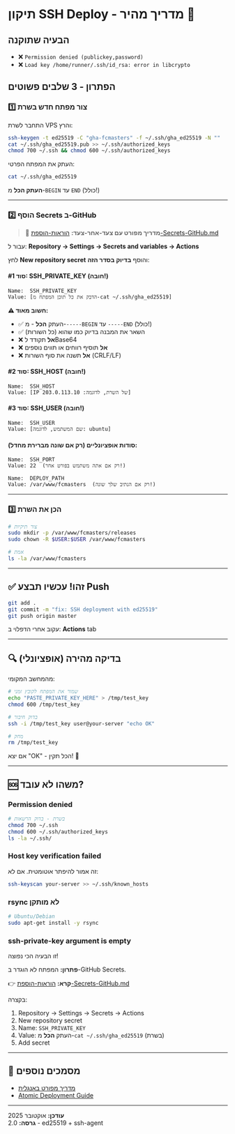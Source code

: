 # תיקון SSH Deploy - מדריך מהיר 🚀

## הבעיה שתוקנה

- ❌ `Permission denied (publickey,password)`
- ❌ `Load key /home/runner/.ssh/id_rsa: error in libcrypto`

## הפתרון - 3 שלבים פשוטים

### 1️⃣ צור מפתח חדש בשרת

התחבר לשרת VPS והרץ:

```bash
ssh-keygen -t ed25519 -C "gha-fcmasters" -f ~/.ssh/gha_ed25519 -N ""
cat ~/.ssh/gha_ed25519.pub >> ~/.ssh/authorized_keys
chmod 700 ~/.ssh && chmod 600 ~/.ssh/authorized_keys
```

העתק את המפתח הפרטי:

```bash
cat ~/.ssh/gha_ed25519
```

**העתק הכל** מ-`BEGIN` עד `END` (כולל!)

---

### 2️⃣ הוסף Secrets ב-GitHub

> 📖 **מדריך מפורט עם צעד-אחר-צעד:** [הוראות-הוספת-Secrets-GitHub.md](./הוראות-הוספת-Secrets-GitHub.md)

עבור ל: **Repository → Settings → Secrets and variables → Actions**

לחץ **New repository secret** והוסף **בדיוק בסדר הזה**:

#### **סוד #1: SSH_PRIVATE_KEY** (חובה!)
```
Name:  SSH_PRIVATE_KEY
Value: [הדבק את כל תוכן המפתח מ-cat ~/.ssh/gha_ed25519]
```

**⚠️ חשוב מאוד:**
- ✅ העתק **הכל** - מ-`-----BEGIN` עד `-----END` (כולל!)
- ✅ השאר את המבנה בדיוק כמו שהוא (כל השורות)
- ❌ **אל** תקודד לBase64
- ❌ **אל** תוסיף רווחים או תווים נוספים
- ❌ **אל** תשנה את סוף השורות (CRLF/LF)

#### **סוד #2: SSH_HOST** (חובה!)
```
Name:  SSH_HOST
Value: [IP של השרת, לדוגמה: 203.0.113.10]
```

#### **סוד #3: SSH_USER** (חובה!)
```
Name:  SSH_USER
Value: [שם המשתמש, לדוגמה: ubuntu]
```

#### סודות אופציונליים (רק אם שונה מברירת מחדל):
```
Name:  SSH_PORT
Value: 22  (רק אם אתה משתמש בפורט אחר!)

Name:  DEPLOY_PATH
Value: /var/www/fcmasters  (רק אם הנתיב שלך שונה!)
```

---

### 3️⃣ הכן את השרת

```bash
# צור תיקיות
sudo mkdir -p /var/www/fcmasters/releases
sudo chown -R $USER:$USER /var/www/fcmasters

# אמת
ls -la /var/www/fcmasters
```

---

## ✅ זהו! עכשיו תבצע Push

```bash
git add .
git commit -m "fix: SSH deployment with ed25519"
git push origin master
```

עקוב אחרי הדפלוי ב: **Actions** tab

---

## 🔍 בדיקה מהירה (אופציונלי)

מהמחשב המקומי:

```bash
# שמור את המפתח לקובץ זמני
echo "PASTE_PRIVATE_KEY_HERE" > /tmp/test_key
chmod 600 /tmp/test_key

# בדוק חיבור
ssh -i /tmp/test_key user@your-server "echo OK"

# מחק
rm /tmp/test_key
```

אם יצא "OK" - הכל תקין! 🎉

---

## 🆘 משהו לא עובד?

### Permission denied
```bash
# בשרת - בדוק הרשאות
chmod 700 ~/.ssh
chmod 600 ~/.ssh/authorized_keys
ls -la ~/.ssh/
```

### Host key verification failed
זה אמור להיפתר אוטומטית. אם לא:
```bash
ssh-keyscan your-server >> ~/.ssh/known_hosts
```

### rsync לא מותקן
```bash
# Ubuntu/Debian
sudo apt-get install -y rsync
```

### ssh-private-key argument is empty
זו הבעיה הכי נפוצה!

**פתרון:** המפתח לא הוגדר ב-GitHub Secrets.

👉 **קרא:** [הוראות-הוספת-Secrets-GitHub.md](./הוראות-הוספת-Secrets-GitHub.md)

בקצרה:
1. Repository → Settings → Secrets → Actions
2. New repository secret
3. Name: `SSH_PRIVATE_KEY`
4. Value: העתק **הכל** מ-`cat ~/.ssh/gha_ed25519` (בשרת)
5. Add secret

---

## 📄 מסמכים נוספים

- [מדריך מפורט באנגלית](./GITHUB-SSH-DEPLOYMENT-SETUP.md)
- [Atomic Deployment Guide](./ATOMIC-DEPLOYMENT-GUIDE.md)

---

**עודכן:** אוקטובר 2025  
**גרסה:** 2.0 - ed25519 + ssh-agent


